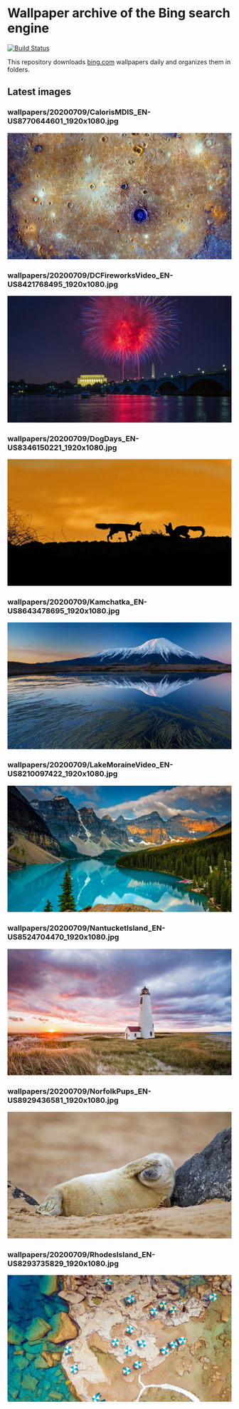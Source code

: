 # Wallpaper archive of the Bing search engine

[![Build Status](https://travis-ci.org/kijart/bing-daily-images-dl.svg?branch=wallpapers)](https://travis-ci.org/kijart/bing-daily-images-dl)

This repository downloads [bing.com](https://www.bing.com) wallpapers daily and organizes them in folders.

## Latest images

<!-- Wallpapers -->

### wallpapers/20200709/CalorisMDIS_EN-US8770644601_1920x1080.jpg

![wallpapers/20200709/CalorisMDIS_EN-US8770644601_1920x1080.jpg](wallpapers/20200709/CalorisMDIS_EN-US8770644601_1920x1080.jpg)

### wallpapers/20200709/DCFireworksVideo_EN-US8421768495_1920x1080.jpg

![wallpapers/20200709/DCFireworksVideo_EN-US8421768495_1920x1080.jpg](wallpapers/20200709/DCFireworksVideo_EN-US8421768495_1920x1080.jpg)

### wallpapers/20200709/DogDays_EN-US8346150221_1920x1080.jpg

![wallpapers/20200709/DogDays_EN-US8346150221_1920x1080.jpg](wallpapers/20200709/DogDays_EN-US8346150221_1920x1080.jpg)

### wallpapers/20200709/Kamchatka_EN-US8643478695_1920x1080.jpg

![wallpapers/20200709/Kamchatka_EN-US8643478695_1920x1080.jpg](wallpapers/20200709/Kamchatka_EN-US8643478695_1920x1080.jpg)

### wallpapers/20200709/LakeMoraineVideo_EN-US8210097422_1920x1080.jpg

![wallpapers/20200709/LakeMoraineVideo_EN-US8210097422_1920x1080.jpg](wallpapers/20200709/LakeMoraineVideo_EN-US8210097422_1920x1080.jpg)

### wallpapers/20200709/NantucketIsland_EN-US8524704470_1920x1080.jpg

![wallpapers/20200709/NantucketIsland_EN-US8524704470_1920x1080.jpg](wallpapers/20200709/NantucketIsland_EN-US8524704470_1920x1080.jpg)

### wallpapers/20200709/NorfolkPups_EN-US8929436581_1920x1080.jpg

![wallpapers/20200709/NorfolkPups_EN-US8929436581_1920x1080.jpg](wallpapers/20200709/NorfolkPups_EN-US8929436581_1920x1080.jpg)

### wallpapers/20200709/RhodesIsland_EN-US8293735829_1920x1080.jpg

![wallpapers/20200709/RhodesIsland_EN-US8293735829_1920x1080.jpg](wallpapers/20200709/RhodesIsland_EN-US8293735829_1920x1080.jpg)

